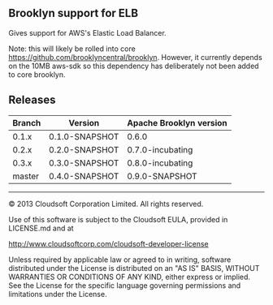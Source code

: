 Brooklyn support for ELB
------------------------

Gives support for AWS's Elastic Load Balancer.

Note: this will likely be rolled into core https://github.com/brooklyncentral/brooklyn.
However, it currently depends on the 10MB aws-sdk so this dependency has deliberately not 
been added to core brooklyn.


## Releases

| Branch  | Version        | Apache Brooklyn version |
| --------|----------------|-------------------------|
| 0.1.x   | 0.1.0-SNAPSHOT | 0.6.0                   |
| 0.2.x   | 0.2.0-SNAPSHOT | 0.7.0-incubating        |
| 0.3.x   | 0.3.0-SNAPSHOT | 0.8.0-incubating        |
| master  | 0.4.0-SNAPSHOT | 0.9.0-SNAPSHOT          |


----

© 2013 Cloudsoft Corporation Limited. All rights reserved.

Use of this software is subject to the Cloudsoft EULA, provided in LICENSE.md and at 

http://www.cloudsoftcorp.com/cloudsoft-developer-license

Unless required by applicable law or agreed to in writing, software distributed under the License is distributed on an "AS IS" BASIS, WITHOUT WARRANTIES OR CONDITIONS OF ANY KIND, either express or implied. See the License for the specific language governing permissions and limitations under the License.
